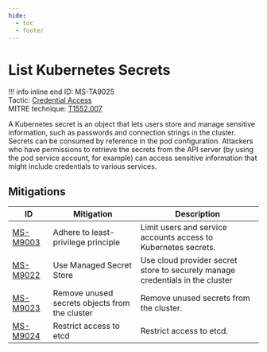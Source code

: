 ```yaml
---
hide:
  - toc
  - footer
---
```


# List Kubernetes Secrets

!!! info inline end
    ID: MS-TA9025<br>
    Tactic: [Credential Access](../tactics/CredentialAccess/index.md) <br>
    MITRE technique: [T1552.007](https://attack.mitre.org/techniques/T1552/007/)

A Kubernetes secret is an object that lets users store and manage sensitive information, such as passwords and connection strings in the cluster. Secrets can be consumed by reference in the pod configuration. Attackers who have permissions to retrieve the secrets from the API server (by using the pod service account, for example) can access sensitive information that might include credentials to various services.

## Mitigations

|ID|Mitigation|Description|
|--|----------|-----------|
|[MS-M9003](../mitigations/MS-M9003%20Adhere%20to%20least-privilege%20principle.md)|Adhere to least-privilege principle|Limit users and service accounts access to Kubernetes secrets.|
|[MS-M9022](../mitigations/MS-M9022%20Use%20Managed%20Secret%20Store.md)|Use Managed Secret Store|Use cloud provider secret store to securely manage credentials in the cluster|
|[MS-M9023](../mitigations/MS-M9023%20Remove%20unused%20secrets%20from%20the%20cluster.md)|Remove unused secrets objects from the cluster|Remove unused secrets from the cluster.|
|[MS-M9024](../mitigations/MS-M9024%20Restrict%20access%20to%20etcd.md)|Restrict access to etcd|Restrict access to etcd.|
